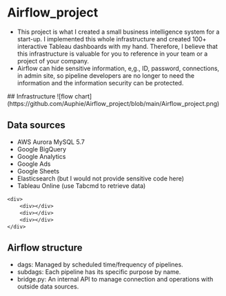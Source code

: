 # Airflow_project
- This project is what I created a small business intelligence system for a start-up. I implemented this whole infrastructure and created 100+ interactive Tableau dashboards with my hand. Therefore, I believe that this infrastructure is valuable for you to reference in your team or a project of your company.
- Airflow can hide sensitive information, e,g., ID, password, connections, in admin site, so pipeline developers are no longer to need the information and the information security can be protected.

<div>   
## Infrastructure
![flow chart](https://github.com/Auphie/Airflow_project/blob/main/Airflow_project.png)
</div>

## Data sources
- AWS Aurora MySQL 5.7
- Google BigQuery
- Google Analytics
- Google Ads
- Google Sheets
- Elasticsearch (but I would not provide sensitive code here)
- Tableau Online (use Tabcmd to retrieve data)
```
<div>   
    <div></div>
    <div></div>
    <div></div>
</div>
```
## Airflow structure
* dags: Managed by scheduled time/frequency of pipelines.
* subdags: Each pipeline has its specific purpose by name.
* bridge.py: An internal API to manage connection and operations with outside data sources.

